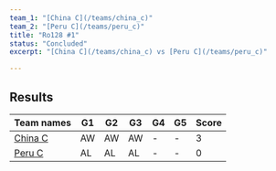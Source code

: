```yaml
---
team_1: "[China C](/teams/china_c)"
team_2: "[Peru C](/teams/peru_c)"
title: "Ro128 #1"
status: "Concluded"
excerpt: "[China C](/teams/china_c) vs [Peru C](/teams/peru_c)"

---
```

## Results

| Team names | G1 | G2 | G3 | G4 | G5 | Score |
| -- | -- | -- | -- | -- | -- | -- |
| [China C](/teams/china_c) | AW | AW | AW | - | - | 3 |
| [Peru C](/teams/peru_c) | AL | AL | AL | - | - | 0 |
